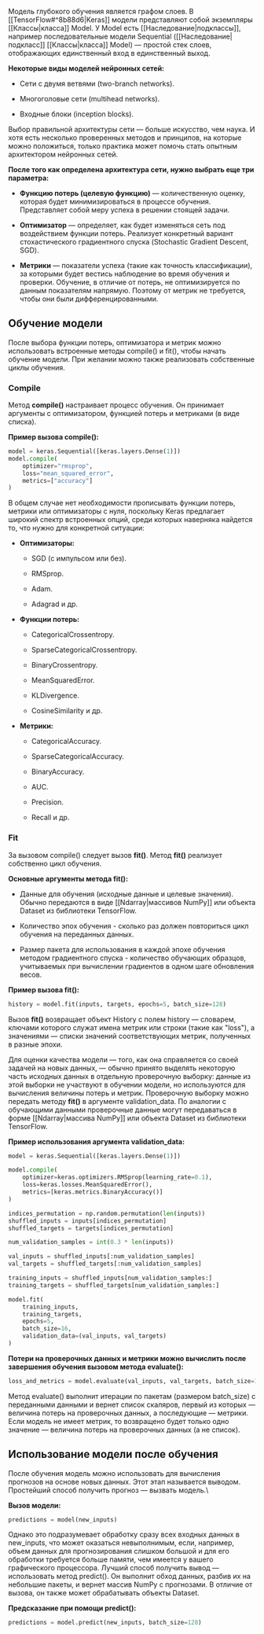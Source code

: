 Модель глубокого обучения является графом слоев. В [[TensorFlow#^8b88d6|Keras]] модели представляют собой экземпляры [[Классы|класса]] Model. У Model есть [[Наследование|подклассы]], например последовательные модели Sequential ([[Наследование|подкласс]] [[Классы|класса]] Model) — простой стек слоев, отображающих единственный вход в единственный выход.

**Некоторые виды моделей нейронных сетей:**

- Сети с двумя ветвями (two-branch networks).

- Многоголовые сети (multihead networks).

- Входные блоки (inception blocks).

Выбор правильной архитектуры сети — больше искусство, чем наука. И хотя есть несколько проверенных методов и принципов, на которые можно положиться, только практика может помочь стать опытным архитектором нейронных сетей.

**После того как определена архитектура сети, нужно выбрать еще три параметра:**

- **Функцию потерь (целевую функцию)** — количественную оценку, которая будет минимизироваться в процессе обучения. Представляет собой меру успеха в решении стоящей задачи.

- **Оптимизатор** — определяет, как будет изменяться сеть под воздействием функции потерь. Реализует конкретный вариант стохастического градиентного спуска (Stochastic Gradient Descent, SGD).

- **Метрики** — показатели успеха (такие как точность классификации), за которыми будет вестись наблюдение во время обучения и проверки. Обучение, в отличие от потерь, не оптимизируется по данным показателям напрямую. Поэтому от метрик не требуется, чтобы они были дифференцированными.

## Обучение модели

После выбора функции потерь, оптимизатора и метрик можно использовать встроенные методы compile() и fit(), чтобы начать обучение модели. При желании можно также реализовать собственные циклы обучения.

### Compile

Метод **compile()** настраивает процесс обучения. Он принимает аргументы с оптимизатором, функцией потерь и метриками (в виде списка).

**Пример вызова compile():**

```Python
model = keras.Sequential([keras.layers.Dense(1)])
model.compile(
	optimizer="rmsprop",
	loss="mean_squared_error",
	metrics=["accuracy"]
)
```

В общем случае нет необходимости прописывать функции потерь, метрики или оптимизаторы с нуля, поскольку Keras предлагает широкий спектр встроенных опций, среди которых наверняка найдется то, что нужно для конкретной ситуации:

- **Оптимизаторы:** 

	- SGD (с импульсом или без). 
	
	- RMSprop.
	
	- Adam.
	
	- Adagrad и др.

- **Функции потерь:**

	- CategoricalCrossentropy.
	
	- SparseCategoricalCrossentropy.
	
	- BinaryCrossentropy.
	
	- MeanSquaredError.
	
	- KLDivergence.
	
	- CosineSimilarity и др.

- **Метрики:** 
	
	- CategoricalAccuracy.
	
	- SparseCategoricalAccuracy.
	
	- BinaryAccuracy. 
	
	- AUC.
	
	- Precision.
	
	- Recall и др.

### Fit

За вызовом compile() следует вызов **fit()**. Метод **fit()** реализует собственно цикл обучения. 

**Основные аргументы метода fit():**

- Данные для обучения (исходные данные и целевые значения). Обычно передаются в виде [[Ndarray|массивов NumPy]] или объекта Dataset из библиотеки TensorFlow.

- Количество эпох обучения - сколько раз должен повториться цикл обучения на переданных данных. 

- Размер пакета для использования в каждой эпохе обучения методом градиентного спуска - количество обучающих образцов, учитываемых при вычислении градиентов в одном шаге обновления весов.

**Пример вызова fit():**

```Python
history = model.fit(inputs, targets, epochs=5, batch_size=128)
```

Вызов **fit()** возвращает объект History с полем history — словарем, ключами которого служат имена метрик или строки (такие как "loss"), а значениями — списки значений соответствующих метрик, полученных в разные эпохи.

Для оценки качества модели — того, как она справляется со своей задачей на новых данных, — обычно принято выделять некоторую часть исходных данных в отдельную проверочную выборку: данные из этой выборки не участвуют в обучении модели, но используются для вычисления величины потерь и метрик. Проверочную выборку можно передать методу **fit()** в аргументе validation_data. По аналогии с обучающими данными проверочные данные могут передаваться в форме [[Ndarray|массива NumPy]] или объекта Dataset из библиотеки TensorFlow.

**Пример использования аргумента validation_data:**

```Python
model = keras.Sequential([keras.layers.Dense(1)])

model.compile(
	optimizer=keras.optimizers.RMSprop(learning_rate=0.1),
	loss=keras.losses.MeanSquaredError(),
	metrics=[keras.metrics.BinaryAccuracy()]
)

indices_permutation = np.random.permutation(len(inputs))
shuffled_inputs = inputs[indices_permutation]
shuffled_targets = targets[indices_permutation]

num_validation_samples = int(0.3 * len(inputs))

val_inputs = shuffled_inputs[:num_validation_samples]
val_targets = shuffled_targets[:num_validation_samples]

training_inputs = shuffled_inputs[num_validation_samples:]
training_targets = shuffled_targets[num_validation_samples:]

model.fit(
	training_inputs,
	training_targets,
	epochs=5,
	batch_size=16,
	validation_data=(val_inputs, val_targets)
)
```

**Потери на проверочных данных и метрики можно вычислить после завершения обучения вызовом метода evaluate():** 

```Python
loss_and_metrics = model.evaluate(val_inputs, val_targets, batch_size=128)
```

Метод evaluate() выполнит итерации по пакетам (размером batch_size) с переданными данными и вернет список скаляров, первый из которых — величина потерь на проверочных данных, а последующие — метрики. Если модель не имеет метрик, то возвращено будет только одно значение — величина потерь на проверочных данных (а не список).

## Использование модели после обучения

После обучения модель можно использовать для вычисления прогнозов на основе новых данных. Этот этап называется выводом. Простейший способ получить прогноз — вызвать модель.\

**Вызов модели:**

```Python
predictions = model(new_inputs)
```

Однако это подразумевает обработку сразу всех входных данных в new_inputs, что может оказаться невыполнимым, если, например, объем данных для прогнозирования слишком большой и для его обработки требуется больше памяти, чем имеется у вашего графического процессора. Лучший способ получить вывод — использовать метод predict(). Он выполнит обход данных, разбив их на небольшие пакеты, и вернет массив NumPy с прогнозами. В отличие от вызова, он также может обрабатывать объекты Dataset.

**Предсказание при помощи predict():**

```Python
predictions = model.predict(new_inputs, batch_size=128)
```
